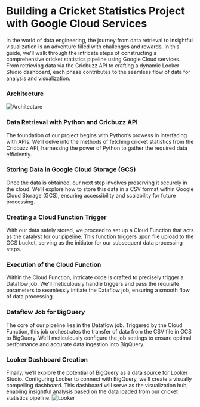 # Building a Cricket Statistics Project with Google Cloud Services

In the world of data engineering, the journey from data retrieval to insightful visualization is an adventure filled with challenges and rewards. In this guide, we’ll walk through the intricate steps of constructing a comprehensive cricket statistics pipeline using Google Cloud services. From retrieving data via the Cricbuzz API to crafting a dynamic Looker Studio dashboard, each phase contributes to the seamless flow of data for analysis and visualization.

### Architecture

![Architecture](https://github.com/vishal-bulbule/cricket-stat-data-engineering-project/blob/master/Architecture.png)

### Data Retrieval with Python and Cricbuzz API
The foundation of our project begins with Python’s prowess in interfacing with APIs. We’ll delve into the methods of fetching cricket statistics from the Cricbuzz API, harnessing the power of Python to gather the required data efficiently.

### Storing Data in Google Cloud Storage (GCS)
Once the data is obtained, our next step involves preserving it securely in the cloud. We’ll explore how to store this data in a CSV format within Google Cloud Storage (GCS), ensuring accessibility and scalability for future processing.

### Creating a Cloud Function Trigger
With our data safely stored, we proceed to set up a Cloud Function that acts as the catalyst for our pipeline. This function triggers upon file upload to the GCS bucket, serving as the initiator for our subsequent data processing steps.

### Execution of the Cloud Function
Within the Cloud Function, intricate code is crafted to precisely trigger a Dataflow job. We’ll meticulously handle triggers and pass the requisite parameters to seamlessly initiate the Dataflow job, ensuring a smooth flow of data processing.

### Dataflow Job for BigQuery
The core of our pipeline lies in the Dataflow job. Triggered by the Cloud Function, this job orchestrates the transfer of data from the CSV file in GCS to BigQuery. We’ll meticulously configure the job settings to ensure optimal performance and accurate data ingestion into BigQuery.

### Looker Dashboard Creation
Finally, we’ll explore the potential of BigQuery as a data source for Looker Studio. Configuring Looker to connect with BigQuery, we’ll create a visually compelling dashboard. This dashboard will serve as the visualization hub, enabling insightful analysis based on the data loaded from our cricket statistics pipeline.
![Looker](https://github.com/vishal-bulbule/cricket-stat-data-engineering-project/blob/master/Looker.png)
